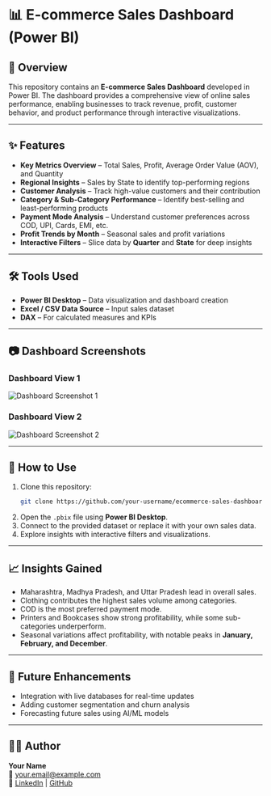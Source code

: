 # 📊 E-commerce Sales Dashboard (Power BI)

## 📌 Overview  
This repository contains an **E-commerce Sales Dashboard** developed in Power BI. The dashboard provides a comprehensive view of online sales performance, enabling businesses to track revenue, profit, customer behavior, and product performance through interactive visualizations.

---

## ✨ Features  
- **Key Metrics Overview** – Total Sales, Profit, Average Order Value (AOV), and Quantity  
- **Regional Insights** – Sales by State to identify top-performing regions  
- **Customer Analysis** – Track high-value customers and their contribution  
- **Category & Sub-Category Performance** – Identify best-selling and least-performing products  
- **Payment Mode Analysis** – Understand customer preferences across COD, UPI, Cards, EMI, etc.  
- **Profit Trends by Month** – Seasonal sales and profit variations  
- **Interactive Filters** – Slice data by **Quarter** and **State** for deep insights  

---

## 🛠️ Tools Used  
- **Power BI Desktop** – Data visualization and dashboard creation  
- **Excel / CSV Data Source** – Input sales dataset  
- **DAX** – For calculated measures and KPIs  

---

## 📷 Dashboard Screenshots  

### Dashboard View 1  
![Dashboard Screenshot 1](./images/dashboard1.png)  

### Dashboard View 2  
![Dashboard Screenshot 2](./images/dashboard2.png)  

---

## 🚀 How to Use  
1. Clone this repository:  
   ```bash
   git clone https://github.com/your-username/ecommerce-sales-dashboard.git
   ```
2. Open the `.pbix` file using **Power BI Desktop**.  
3. Connect to the provided dataset or replace it with your own sales data.  
4. Explore insights with interactive filters and visualizations.  

---

## 📈 Insights Gained  
- Maharashtra, Madhya Pradesh, and Uttar Pradesh lead in overall sales.  
- Clothing contributes the highest sales volume among categories.  
- COD is the most preferred payment mode.  
- Printers and Bookcases show strong profitability, while some sub-categories underperform.  
- Seasonal variations affect profitability, with notable peaks in **January, February, and December**.  

---

## 📌 Future Enhancements  
- Integration with live databases for real-time updates  
- Adding customer segmentation and churn analysis  
- Forecasting future sales using AI/ML models  

---

## 👨‍💻 Author  
**Your Name**  
📧 your.email@example.com  
🔗 [LinkedIn](https://linkedin.com/in/your-profile) | [GitHub](https://github.com/your-username)  

